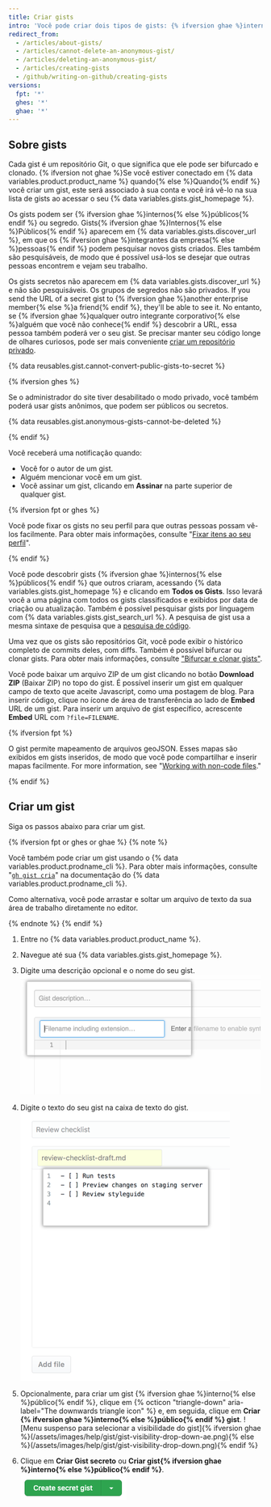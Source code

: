 ```yaml
---
title: Criar gists
intro: 'Você pode criar dois tipos de gists: {% ifversion ghae %}internos{% else %}públicos{% endif %} e secretos. Crie um gist {% ifversion ghae %}interno{% else %}um público{% endif %} se você estiver pronto para compartilhar suas ideias com {% ifversion ghae %}os integrantes corporativos{% else %}o mundo{% endif %} ou um gist secreto se você não estiver pronto.'
redirect_from:
  - /articles/about-gists/
  - /articles/cannot-delete-an-anonymous-gist/
  - /articles/deleting-an-anonymous-gist/
  - /articles/creating-gists
  - /github/writing-on-github/creating-gists
versions:
  fpt: '*'
  ghes: '*'
  ghae: '*'
---
```


## Sobre gists

Cada gist é um repositório Git, o que significa que ele pode ser bifurcado e clonado. {% ifversion not ghae %}Se você estiver conectado em {% data variables.product.product_name %} quando{% else %}Quando{% endif %} você criar um gist, este será associado à sua conta e você irá vê-lo na sua lista de gists ao acessar o seu {% data variables.gists.gist_homepage %}.

Os gists podem ser {% ifversion ghae %}internos{% else %}públicos{% endif %} ou segredo. Gists{% ifversion ghae %}Internos{% else %}Públicos{% endif %} aparecem em {% data variables.gists.discover_url %}, em que os {% ifversion ghae %}integrantes da empresa{% else %}pessoas{% endif %} podem pesquisar novos gists criados. Eles também são pesquisáveis, de modo que é possível usá-los se desejar que outras pessoas encontrem e vejam seu trabalho.

Os gists secretos não aparecem em {% data variables.gists.discover_url %} e não são pesquisáveis. Os grupos de segredos não são privados. If you send the URL of a secret gist to {% ifversion ghae %}another enterprise member{% else %}a friend{% endif %}, they'll be able to see it. No entanto, se {% ifversion ghae %}qualquer outro integrante corporativo{% else %}alguém que você não conhece{% endif %} descobrir a URL, essa pessoa também poderá ver o seu gist. Se precisar manter seu código longe de olhares curiosos, pode ser mais conveniente [criar um repositório privado](/articles/creating-a-new-repository).

{% data reusables.gist.cannot-convert-public-gists-to-secret %}

{% ifversion ghes %}

Se o administrador do site tiver desabilitado o modo privado, você também poderá usar gists anônimos, que podem ser públicos ou secretos.

{% data reusables.gist.anonymous-gists-cannot-be-deleted %}

{% endif %}

Você receberá uma notificação quando:
- Você for o autor de um gist.
- Alguém mencionar você em um gist.
- Você assinar um gist, clicando em **Assinar** na parte superior de qualquer gist.

{% ifversion fpt or ghes %}

Você pode fixar os gists no seu perfil para que outras pessoas possam vê-los facilmente. Para obter mais informações, consulte "[Fixar itens ao seu perfil](/articles/pinning-items-to-your-profile)".

{% endif %}

Você pode descobrir gists {% ifversion ghae %}internos{% else %}públicos{% endif %} que outros criaram, acessando {% data variables.gists.gist_homepage %} e clicando em **Todos os Gists**. Isso levará você a uma página com todos os gists classificados e exibidos por data de criação ou atualização. Também é possível pesquisar gists por linguagem com {% data variables.gists.gist_search_url %}. A pesquisa de gist usa a mesma sintaxe de pesquisa que a [pesquisa de código](/articles/searching-code).

Uma vez que os gists são repositórios Git, você pode exibir o histórico completo de commits deles, com diffs. Também é possível bifurcar ou clonar gists. Para obter mais informações, consulte ["Bifurcar e clonar gists"](/articles/forking-and-cloning-gists).

Você pode baixar um arquivo ZIP de um gist clicando no botão **Download ZIP** (Baixar ZIP) no topo do gist. É possível inserir um gist em qualquer campo de texto que aceite Javascript, como uma postagem de blog. Para inserir código, clique no ícone de área de transferência ao lado de **Embed** URL de um gist. Para inserir um arquivo de gist específico, acrescente **Embed** URL com `?file=FILENAME`.

{% ifversion fpt %}

O gist permite mapeamento de arquivos geoJSON. Esses mapas são exibidos em gists inseridos, de modo que você pode compartilhar e inserir mapas facilmente. For more information, see "[Working with non-code files](/repositories/working-with-files/using-files/working-with-non-code-files#mapping-geojson-files-on-github)."

{% endif %}

## Criar um gist

Siga os passos abaixo para criar um gist.

{% ifversion fpt or ghes or ghae %}
{% note %}

Você também pode criar um gist usando o {% data variables.product.prodname_cli %}. Para obter mais informações, consulte "[`gh gist cria`](https://cli.github.com/manual/gh_gist_create)" na documentação do {% data variables.product.prodname_cli %}.

Como alternativa, você pode arrastar e soltar um arquivo de texto da sua área de trabalho diretamente no editor.

{% endnote %}
{% endif %}

1. Entre no {% data variables.product.product_name %}.
2. Navegue até sua {% data variables.gists.gist_homepage %}.
3. Digite uma descrição opcional e o nome do seu gist. ![Descrição do nome do gist](/assets/images/help/gist/gist_name_description.png)

4. Digite o texto do seu gist na caixa de texto do gist. ![Caixa de texto do gist](/assets/images/help/gist/gist_text_box.png)

5. Opcionalmente, para criar um gist {% ifversion ghae %}interno{% else %}público{% endif %}, clique em {% octicon "triangle-down" aria-label="The downwards triangle icon" %} e, em seguida, clique em **Criar {% ifversion ghae %}interno{% else %}público{% endif %} gist**. ![Menu suspenso para selecionar a visibilidade do gist]{% ifversion ghae %}(/assets/images/help/gist/gist-visibility-drop-down-ae.png){% else %}(/assets/images/help/gist/gist-visibility-drop-down.png){% endif %}

6. Clique em **Criar Gist secreto** ou **Criar gist{% ifversion ghae %}interno{% else %}público{% endif %}**. ![Botão para criar gist](/assets/images/help/gist/create-secret-gist-button.png)
